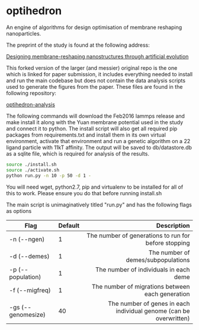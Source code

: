 # optihedron
An engine of algorithms for design optimisation of membrane reshaping nanoparticles.

The preprint of the study is found at the following address:

[Designing membrane-reshaping nanostructures through artificial evolution](https://www.biorxiv.org/content/10.1101/2020.02.27.968149v1)

This forked version of the larger (and messier) original repo is the one which is linked for paper submission, it includes everything needed to install and run the main codebase but does not contain the data analysis scripts used to generate the figures from the paper. These files are found in the following repository:

[optihedron-analysis](https://github.com/takenbymood/optihedron-analysis)

The following commands will download the Feb2016 lammps release and make install it along with the Yuan membrane potential used in the study and connect it to python. The install script will also get all required pip packages from requirements.txt and install them in its own virtual environment, activate that environment and run a genetic algorithm on a 22 ligand particle with 11kT affinity. The output will be saved to db/datastore.db as a sqlite file, which is required for analysis of the results.

```bash
source ./install.sh
source ./activate.sh
python run.py -n 10 -p 50 -d 1 -
```
You will need wget, python2.7, pip and virtualenv to be installed for all of this to work. Please ensure you do that before running install.sh

The main script is unimaginatively titled "run.py" and has the following flags as options

| Flag        | Default           | Description  |
| ------------- |:-------------| -----:|
| -n (--ngen) | 1 | The number of generations to run for before stopping |
| -d (--demes) | 1 | The number of demes/subpopulations |
| -p (--population) | 1 | The number of individuals in each deme |
| -f (--migfreq) | 1 | The number of migrations between each generation |
| -gs (--genomesize) | 40 | The number of genes in each individual genome (can be overwritten) |
